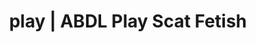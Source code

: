 ---
categories:
- Real Couples
- E-Girl Erotica
- Slow Burn
- Spiritual Kink
- Gothic Erotica
image: /assets/images/1747714156604.jpg
layout: post
schema:
  description: Premium adult content featuring Scat Fetish, ABDL Play. High-quality
    images with provocative themes.
  keywords:
  - ASMR Porn
  - Nerdy Seduction
  - ABDL Play
  - Vintage Boudoir
  - Scat Fetish
  - Inclusive Desire
  - Fantasy Kink
  name: 1747714156604 | Scat Fetish ABDL Play
  type: VisualArtwork
seo:
  description: Featured content with sensual ABDL Play, Scat Fetish. HD images available.
  keywords: ABDL Play, Scat Fetish
  og_image: /assets/images/1747714156604.jpg
  schema_type: VisualArtwork
tags:
- '#play'
- Scat Fetish
- ABDL Play
title: play | ABDL Play Scat Fetish
---
